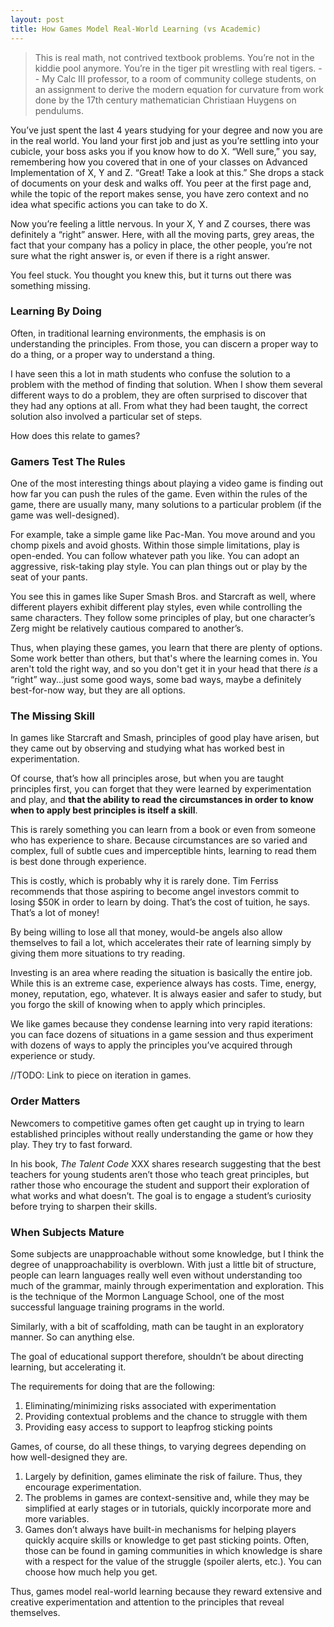 ```yaml
---
layout: post
title: How Games Model Real-World Learning (vs Academic)
---
```

> This is real math, not contrived textbook problems. You’re not in the kiddie pool anymore. You’re in the tiger pit wrestling with real tigers.
> -- My Calc III professor, to a room of community college students, on an assignment to derive the modern equation for curvature from work done by the 17th century mathematician Christiaan Huygens on pendulums.

You’ve just spent the last 4 years studying for your degree and now you are in the real world. You land your first job and just as you’re settling into your cubicle, your boss asks you if you know how to do X. “Well sure,” you say, remembering how you covered that in one of your classes on Advanced Implementation of X, Y and Z. “Great! Take a look at this.” She drops a stack of documents on your desk and walks off. You peer at the first page and, while the topic of the report makes sense, you have zero context and no idea what specific actions you can take to do X.

Now you’re feeling a little nervous. In your X, Y and Z courses, there was definitely a “right” answer. Here, with all the moving parts, grey areas, the fact that your company has a policy in place, the other people, you’re not sure what the right answer is, or even if there is a right answer.

You feel stuck. You thought you knew this, but it turns out there was something missing.

### Learning By Doing
Often, in traditional learning environments, the emphasis is on understanding the principles. From those, you can discern a proper way to do a thing, or a proper way to understand a thing.

I have seen this a lot in math students who confuse the solution to a problem with the method of finding that solution. When I show them several different ways to do a problem, they are often surprised to discover that they had any options at all. From what they had been taught, the correct solution also involved a particular set of steps.

How does this relate to games?

### Gamers Test The Rules
One of the most interesting things about playing a video game is finding out how far you can push the rules of the game. Even within the rules of the game, there are usually many, many solutions to a particular problem (if the game was well-designed).

For example, take a simple game like Pac-Man. You move around and you chomp pixels and avoid ghosts. Within those simple limitations, play is open-ended. You can follow whatever path you like. You can adopt an aggressive, risk-taking play style. You can plan things out or play by the seat of your pants.

You see this in games like Super Smash Bros. and Starcraft as well, where different players exhibit different play styles, even while controlling the same characters. They follow some principles of play, but one character’s Zerg might be relatively cautious compared to another’s.

Thus, when playing these games, you learn that there are plenty of options. Some work better than others, but that's where the learning comes in. You aren't told the right way, and so you don't get it in your head that there *is* a “right” way...just some good ways, some bad ways, maybe a definitely best-for-now way, but they are all options.

### The Missing Skill
In games like Starcraft and Smash, principles of good play have arisen, but they came out by observing and studying what has worked best in experimentation.

Of course, that’s how all principles arose, but when you are taught principles first, you can forget that they were learned by experimentation and play, and **that the ability to read the circumstances in order to know when to apply best principles is itself a skill**.

This is rarely something you can learn from a book or even from someone who has experience to share. Because circumstances are so varied and complex, full of subtle cues and imperceptible hints, learning to read them is best done through experience.

This is costly, which is probably why it is rarely done. Tim Ferriss recommends that those aspiring to become angel investors commit to losing $50K in order to learn by doing. That’s the cost of tuition, he says. That’s a lot of money!

By being willing to lose all that money, would-be angels also allow themselves to fail a lot, which accelerates their rate of learning simply by giving them more situations to try reading.

Investing is an area where reading the situation is basically the entire job. While this is an extreme case, experience always has costs. Time, energy, money, reputation, ego, whatever. It is always easier and safer to study, but you forgo the skill of knowing when to apply which principles.

We like games because they condense learning into very rapid iterations: you can face dozens of situations in a game session and thus experiment with dozens of ways to apply the principles you’ve acquired through experience or study.

//TODO: Link to piece on iteration in games.

### Order Matters
Newcomers to competitive games often get caught up in trying to learn established principles without really understanding the game or how they play. They try to fast forward.

In his book, *The Talent Code* XXX shares research suggesting that the best teachers for young students aren’t those who teach great principles, but rather those who encourage the student and support their exploration of what works and what doesn’t. The goal is to engage a student’s curiosity before trying to sharpen their skills.

### When Subjects Mature
Some subjects are unapproachable without some knowledge, but I think the degree of unapproachability is overblown. With just a little bit of structure, people can learn languages really well even without understanding too much of the grammar, mainly through experimentation and exploration. This is the technique of the Mormon Language School, one of the most successful language training programs in the world.

Similarly, with a bit of scaffolding, math can be taught in an exploratory manner. So can anything else.

The goal of educational support therefore, shouldn’t be about directing learning, but accelerating it.

The requirements for doing that are the following:
1. Eliminating/minimizing risks associated with experimentation
2. Providing contextual problems and the chance to struggle with them
3. Providing easy access to support to leapfrog sticking points

Games, of course, do all these things, to varying degrees depending on how well-designed they are.

1. Largely by definition, games eliminate the risk of failure. Thus, they encourage experimentation.
2. The problems in games are context-sensitive and, while they may be simplified at early stages or in tutorials, quickly incorporate more and more variables.
3. Games don’t always have built-in mechanisms for helping players quickly acquire skills or knowledge to get past sticking points. Often, those can be found in gaming communities in which knowledge is share with a respect for the value of the struggle (spoiler alerts, etc.). You can choose how much help you get.

Thus, games model real-world learning because they reward extensive and creative experimentation and attention to the principles that reveal themselves.